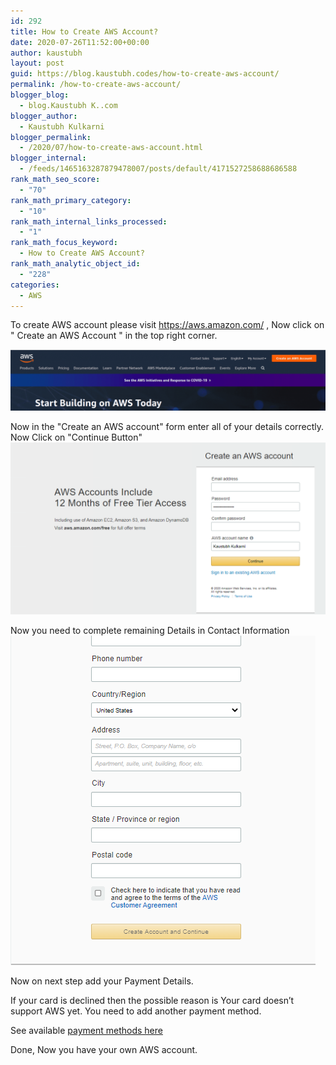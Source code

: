 ```yaml
---
id: 292
title: How to Create AWS Account?
date: 2020-07-26T11:52:00+00:00
author: kaustubh
layout: post
guid: https://blog.kaustubh.codes/how-to-create-aws-account/
permalink: /how-to-create-aws-account/
blogger_blog:
  - blog.Kaustubh K..com
blogger_author:
  - Kaustubh Kulkarni
blogger_permalink:
  - /2020/07/how-to-create-aws-account.html
blogger_internal:
  - /feeds/1465163287879478007/posts/default/4171527258688686588
rank_math_seo_score:
  - "70"
rank_math_primary_category:
  - "10"
rank_math_internal_links_processed:
  - "1"
rank_math_focus_keyword:
  - How to Create AWS Account?
rank_math_analytic_object_id:
  - "228"
categories:
  - AWS
---
```


To create AWS account please visit https://aws.amazon.com/ ,  Now click on " Create an AWS Account " in the top right corner.

![Navbar AWS](/imgs/wp-content/uploads/2020/10/Screenshot-from-2020-10-04-21-07-36-1024x198.png "Navbar")

 Now in the "Create an AWS account" form enter all of your details correctly.  Now Click on "Continue Button"
 ![AWS Signup form](/imgs/img/blog/aws-2.png "AWS Signup form")

 Now you need to complete remaining Details
in Contact Information
 ![AWS Signup form](/imgs/img/blog/aws-3.png "AWS Signup form")

 Now on next step add your Payment Details.
 
If your card is declined then the possible reason is Your card doesn’t support AWS yet.
You need to add another payment method.
 
See available [payment methods here](https://aws.amazon.com/premiumsupport/knowledge-center/accepted-payment-methods/)
 
 
Done, Now you have your own AWS account.